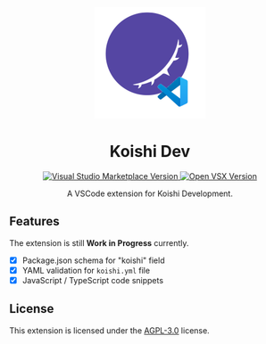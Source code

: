 <p align="center">
<img src="https://github.com/MaikoTan/vscode-koishi-dev/blob/master/koishi.png?raw=true" alt="logo">
</p>

<h1 align="center">Koishi Dev</h1>

<p align="center">
  <a href="https://marketplace.visualstudio.com/items?itemName=MaikoTan.koishi-dev">
    <img alt="Visual Studio Marketplace Version" src="https://img.shields.io/visual-studio-marketplace/v/MaikoTan.koishi-dev?include_prereleases&style=for-the-badge&logo=visualstudiocode&label=VSCode%20Marketplace">
  </a>
  <a href="https://open-vsx.org/extension/MaikoTan/koishi-dev">
    <img alt="Open VSX Version" src="https://img.shields.io/open-vsx/v/MaikoTan/koishi-dev?style=for-the-badge&logo=vscodium&label=Open-VSX">
  </a>
</p>

<p align="center">
A VSCode extension for Koishi Development.
</p>

## Features

The extension is still **Work in Progress** currently.

- [x] Package.json schema for "koishi" field
- [x] YAML validation for `koishi.yml` file
- [x] JavaScript / TypeScript code snippets

## License

This extension is licensed under the [AGPL-3.0](https://www.gnu.org/licenses/agpl-3.0.en.html) license.
